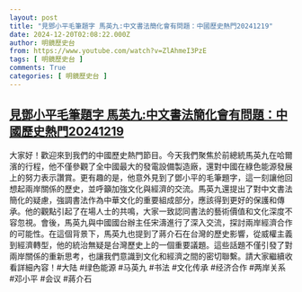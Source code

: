 ```yaml
---
layout: post
title: "見鄧小平毛筆題字 馬英九:中文書法簡化會有問題：中國歷史熱門20241219"
date: 2024-12-20T02:08:22.000Z
author: 明鏡歷史台
from: https://www.youtube.com/watch?v=ZlAhmeI3PzE
tags: [ 明鏡歷史台 ]
comments: True
categories: [ 明鏡歷史台 ]
---
```

<!--1734660502000-->
[見鄧小平毛筆題字 馬英九:中文書法簡化會有問題：中國歷史熱門20241219](https://www.youtube.com/watch?v=ZlAhmeI3PzE)
------

<div>
大家好！歡迎來到我們的中國歷史熱門節目。今天我們聚焦於前總統馬英九在哈爾濱的行程，他不僅參觀了全中國最大的發電設備製造廠，還對中國在綠色能源發展上的努力表示讚賞。更有趣的是，他意外見到了鄧小平的毛筆題字，這一刻讓他回想起兩岸關係的歷史，並呼籲加強文化與經濟的交流。馬英九還提出了對中文書法簡化的疑慮，強調書法作為中華文化的重要組成部分，應該得到更好的保護和傳承。他的觀點引起了在場人士的共鳴，大家一致認同書法的藝術價值和文化深度不容忽視。會後，馬英九與中國國台辦主任宋濤進行了深入交流，探討兩岸經濟合作的可能性。在這個背景下，馬英九也提到了蔣介石在台灣的歷史影響，從威權主義到經濟轉型，他的統治無疑是台灣歷史上的一個重要議題。這些話題不僅引發了對兩岸關係的重新思考，也讓我們意識到文化和經濟之間的密切聯繫。請大家繼續收看詳細內容！#大陆 #绿色能源 #马英九 #书法 #文化传承 #经济合作 #两岸关系 #邓小平 #会议 #蔣介石
</div>

